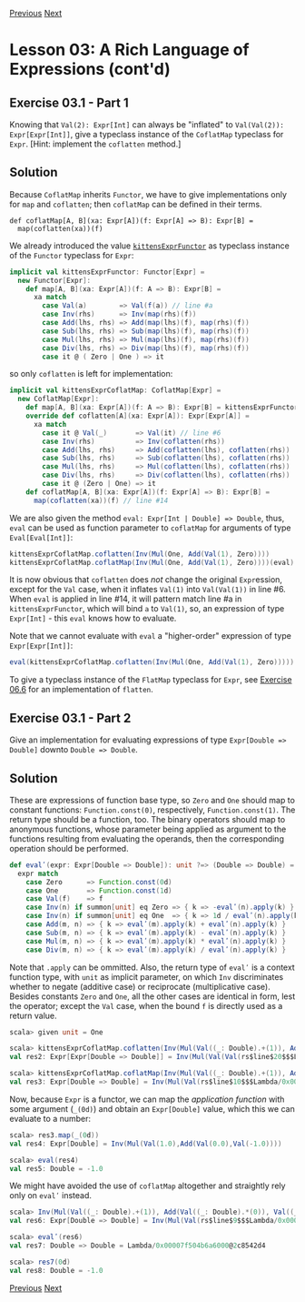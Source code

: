 [Previous](https://github.com/sjbiaga/kittens/blob/main/expr-07-builder/README.md) [Next](https://github.com/sjbiaga/kittens/blob/main/expr-09-ring/README.md)

Lesson 03: A Rich Language of Expressions (cont'd)
==================================================

Exercise 03.1 - Part 1
----------------------

Knowing that `Val(2): Expr[Int]` can always be "inflated" to `Val(Val(2)): Expr[Expr[Int]]`, give a typeclass instance of
the `CoflatMap` typeclass for `Expr`. [Hint: implement the `coflatten` method.]

Solution
--------

Because `CoflatMap` inherits `Functor`, we have to give implementations only for `map` and `coflatten`; then `coflatMap` can
be defined in their terms.

```
def coflatMap[A, B](xa: Expr[A])(f: Expr[A] => B): Expr[B] =
  map(coflatten(xa))(f)
```

We already introduced the value [`kittensExprFunctor`](https://github.com/sjbiaga/kittens/blob/main/expr-03-swap/README.md)
as typeclass instance of the `Functor` typeclass for `Expr`:

```Scala
implicit val kittensExprFunctor: Functor[Expr] =
  new Functor[Expr]:
    def map[A, B](xa: Expr[A])(f: A => B): Expr[B] =
      xa match
        case Val(a)        => Val(f(a)) // line #a
        case Inv(rhs)      => Inv(map(rhs)(f))
        case Add(lhs, rhs) => Add(map(lhs)(f), map(rhs)(f))
        case Sub(lhs, rhs) => Sub(map(lhs)(f), map(rhs)(f))
        case Mul(lhs, rhs) => Mul(map(lhs)(f), map(rhs)(f))
        case Div(lhs, rhs) => Div(map(lhs)(f), map(rhs)(f))
        case it @ ( Zero | One ) => it
```

so only `coflatten` is left for implementation:

```Scala
implicit val kittensExprCoflatMap: CoflatMap[Expr] =
  new CoflatMap[Expr]:
    def map[A, B](xa: Expr[A])(f: A => B): Expr[B] = kittensExprFunctor.map(xa)(f)
    override def coflatten[A](xa: Expr[A]): Expr[Expr[A]] =
      xa match
        case it @ Val(_)       => Val(it) // line #6
        case Inv(rhs)          => Inv(coflatten(rhs))
        case Add(lhs, rhs)     => Add(coflatten(lhs), coflatten(rhs))
        case Sub(lhs, rhs)     => Sub(coflatten(lhs), coflatten(rhs))
        case Mul(lhs, rhs)     => Mul(coflatten(lhs), coflatten(rhs))
        case Div(lhs, rhs)     => Div(coflatten(lhs), coflatten(rhs))
        case it @ (Zero | One) => it
    def coflatMap[A, B](xa: Expr[A])(f: Expr[A] => B): Expr[B] =
      map(coflatten(xa))(f) // line #14
```

We are also given the method `eval: Expr[Int | Double] => Double`, thus, `eval` can be used as function parameter to
`coflatMap` for arguments of type `Eval[Eval[Int]]`:

```Scala
kittensExprCoflatMap.coflatten(Inv(Mul(One, Add(Val(1), Zero))))
kittensExprCoflatMap.coflatMap(Inv(Mul(One, Add(Val(1), Zero))))(eval)
```

It is now obvious that `coflatten` does _not_ change the original `Expr`ession, except for the `Val` case, when it inflates
`Val(1)` into `Val(Val(1))` in line #6. When `eval` is applied in line #14, it will pattern match line #a in
`kittensExprFunctor`, which will bind `a` to `Val(1)`, so, an expression of type `Expr[Int]` - this `eval` knows how to
evaluate.

Note that we cannot evaluate with `eval` a "higher-order" expression of type `Expr[Expr[Int]]`:

```Scala
eval(kittensExprCoflatMap.coflatten(Inv(Mul(One, Add(Val(1), Zero))))) // compile error
```

To give a typeclass instance of the `FlatMap` typeclass for `Expr`, see
[Exercise 06.6](https://github.com/sjbiaga/kittens/blob/main/eval-2-expr-tree/README.md) for an implementation of `flatten`.

Exercise 03.1 - Part 2
----------------------

Give an implementation for evaluating expressions of type `Expr[Double => Double]` downto `Double => Double`.

Solution
--------

These are expressions of function base type, so `Zero` and `One` should map to constant functions: `Function.const(0)`,
respectively, `Function.const(1)`. The return type should be a function, too. The binary operators should map to anonymous
functions, whose parameter being applied as argument to the functions resulting from evaluating the operands, then the
corresponding operation should be performed.

```Scala
def evalʹ(expr: Expr[Double => Double]): unit ?=> (Double => Double) =
  expr match
    case Zero      => Function.const(0d)
    case One       => Function.const(1d)
    case Val(f)    => f
    case Inv(n) if summon[unit] eq Zero => { k => -evalʹ(n).apply(k) }
    case Inv(n) if summon[unit] eq One  => { k => 1d / evalʹ(n).apply(k) }
    case Add(m, n) => { k => evalʹ(m).apply(k) + evalʹ(n).apply(k) }
    case Sub(m, n) => { k => evalʹ(m).apply(k) - evalʹ(n).apply(k) }
    case Mul(m, n) => { k => evalʹ(m).apply(k) * evalʹ(n).apply(k) }
    case Div(m, n) => { k => evalʹ(m).apply(k) / evalʹ(n).apply(k) }
```

Note that `.apply` can be ommitted. Also, the return type of `evalʹ` is a context function type, with `unit` as implicit
parameter, on which `Inv` discriminates whether to negate (additive case) or reciprocate (multiplicative case). Besides
constants `Zero` and `One`, all the other cases are identical in form, lest the operator; except the `Val` case, when the
bound `f` is directly used as a return value.

```scala
scala> given unit = One

scala> kittensExprCoflatMap.coflatten(Inv(Mul(Val((_: Double).+(1)), Add(Val((_: Double).*(0)), Val((_: Double).-(1))))))
val res2: Expr[Expr[Double => Double]] = Inv(Mul(Val(Val(rs$line$20$$$Lambda/0x00007fe53766dfc0@4d4b0e1a)),Add(Val(Val(rs$line$20$$$Lambda/0x00007fe53766e3b0@5c4de465)),Val(Val(rs$line$20$$$Lambda/0x00007fe53766e7a0@36e6ea6c)))))

scala> kittensExprCoflatMap.coflatMap(Inv(Mul(Val((_: Double).+(1)), Add(Val((_: Double).*(0)), Val((_: Double).-(1))))))(evalʹ)
val res3: Expr[Double => Double] = Inv(Mul(Val(rs$line$10$$$Lambda/0x00007f3c43624220@783a8ec4),Add(Val(rs$line$10$$$Lambda/0x00007f3c43625978@34afee7c),Val(rs$line$10$$$Lambda/0x00007f3c43650000@7e632933))))
```

Now, because `Expr` is a functor, we can map the _application function_ with some argument (`_(0d)`) and obtain an
`Expr[Double]` value, which this we can evaluate to a number:

```Scala
scala> res3.map(_(0d))
val res4: Expr[Double] = Inv(Mul(Val(1.0),Add(Val(0.0),Val(-1.0))))

scala> eval(res4)
val res5: Double = -1.0
```

We might have avoided the use of `coflatMap` altogether and straightly rely only on `evalʹ` instead.

```scala
scala> Inv(Mul(Val((_: Double).+(1)), Add(Val((_: Double).*(0)), Val((_: Double).-(1)))))
val res6: Expr[Double => Double] = Inv(Mul(Val(rs$line$9$$$Lambda/0x00007f504b6613d8@6467ce1a),Add(Val(rs$line$9$$$Lambda/0x00007f504b6617c8@5637ed9d),Val(rs$line$9$$$Lambda/0x00007f504b661bb8@45174eba))))

scala> evalʹ(res6)
val res7: Double => Double = Lambda/0x00007f504b6a6000@2c8542d4

scala> res7(0d)
val res8: Double = -1.0
```

[Previous](https://github.com/sjbiaga/kittens/blob/main/expr-07-builder/README.md) [Next](https://github.com/sjbiaga/kittens/blob/main/expr-09-ring/README.md)
